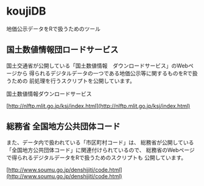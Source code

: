 # koujiDB

地価公示データをRで扱うためのツール

## 国土数値情報団ロードサービス

国土交通省が公開している「国土数値情報　ダウンロードサービス」のWebページから
得られるデジタルデータの一つである地価公示等に関するものをRで扱うための
前処理を行うスクリプトを公開しています。

国土数値情報ダウンロードサービス

[http://nlftp.mlit.go.jp/ksj/index.html](http://nlftp.mlit.go.jp/ksj/index.html)

## 総務省 全国地方公共団体コード

また、データ内で扱われている「市区町村コード」は、
総務省が公開している「全国地方公共団体コード」に関連付けられているので、
総務省のWebページで得られるデジタルデータをRで扱うためのスクリプトも
公開しています。

[http://www.soumu.go.jp/denshijiti/code.html](http://www.soumu.go.jp/denshijiti/code.html)


